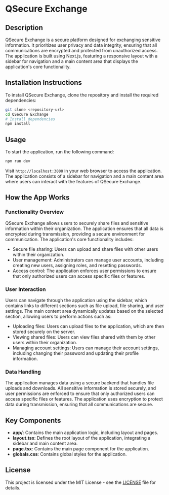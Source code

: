 # QSecure Exchange

## Description
QSecure Exchange is a secure platform designed for exchanging sensitive information. It prioritizes user privacy and data integrity, ensuring that all communications are encrypted and protected from unauthorized access. The application is built using Next.js, featuring a responsive layout with a sidebar for navigation and a main content area that displays the application's core functionality.

## Installation Instructions
To install QSecure Exchange, clone the repository and install the required dependencies:

```bash
git clone <repository-url>
cd QSecure Exchange
# Install dependencies
npm install
```

## Usage
To start the application, run the following command:

```bash
npm run dev
```

Visit `http://localhost:3000` in your web browser to access the application. The application consists of a sidebar for navigation and a main content area where users can interact with the features of QSecure Exchange.

## How the App Works

### Functionality Overview
QSecure Exchange allows users to securely share files and sensitive information within their organization. The application ensures that all data is encrypted during transmission, providing a secure environment for communication. The application's core functionality includes:

*   Secure file sharing: Users can upload and share files with other users within their organization.
*   User management: Administrators can manage user accounts, including creating new users, assigning roles, and resetting passwords.
*   Access control: The application enforces user permissions to ensure that only authorized users can access specific files or features.

### User Interaction
Users can navigate through the application using the sidebar, which contains links to different sections such as file upload, file sharing, and user settings. The main content area dynamically updates based on the selected section, allowing users to perform actions such as:

*   Uploading files: Users can upload files to the application, which are then stored securely on the server.
*   Viewing shared files: Users can view files shared with them by other users within their organization.
*   Managing account settings: Users can manage their account settings, including changing their password and updating their profile information.

### Data Handling
The application manages data using a secure backend that handles file uploads and downloads. All sensitive information is stored securely, and user permissions are enforced to ensure that only authorized users can access specific files or features. The application uses encryption to protect data during transmission, ensuring that all communications are secure.

## Key Components
- **app/**: Contains the main application logic, including layout and pages.
- **layout.tsx**: Defines the root layout of the application, integrating a sidebar and main content area.
- **page.tsx**: Contains the main page component for the application.
- **globals.css**: Contains global styles for the application.

## License
This project is licensed under the MIT License - see the [LICENSE](LICENSE) file for details.
